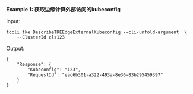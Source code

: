 **Example 1: 获取边缘计算外部访问的kubeconfig**



Input: 

```
tccli tke DescribeTKEEdgeExternalKubeconfig --cli-unfold-argument  \
    --ClusterId cls123
```

Output: 
```
{
    "Response": {
        "Kubeconfig": "123",
        "RequestId": "eac6b301-a322-493a-8e36-83b295459397"
    }
}
```

